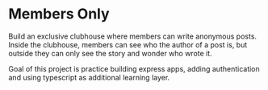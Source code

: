 # Members Only

Build an exclusive clubhouse where members can write anonymous posts. Inside the clubhouse, members can see who the author of a post is, but outside they can only see the story and wonder who wrote it.

Goal of this project is practice building express apps, adding authentication and using typescript as additional learning layer.

